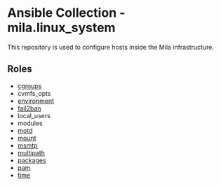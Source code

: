 # Ansible Collection - mila.linux_system

This repository is used to configure hosts inside the Mila infrastructure.

## Roles

* [cgroups](roles/cgroups/README.md)
* cvmfs_opts
* [environment](roles/environment/README.md)
* [fail2ban](roles/fail2ban/README.md)
* local_users
* modules
* [motd](roles/motd/README.md)
* [mount](roles/mount/README.md)
* [msmtp](roles/msmtp/README.md)
* [multipath](roles/multipath/README.md)
* [packages](roles/packages/README.md)
* [pam](roles/pam/README.md)
* [time](roles/time/README.md)
